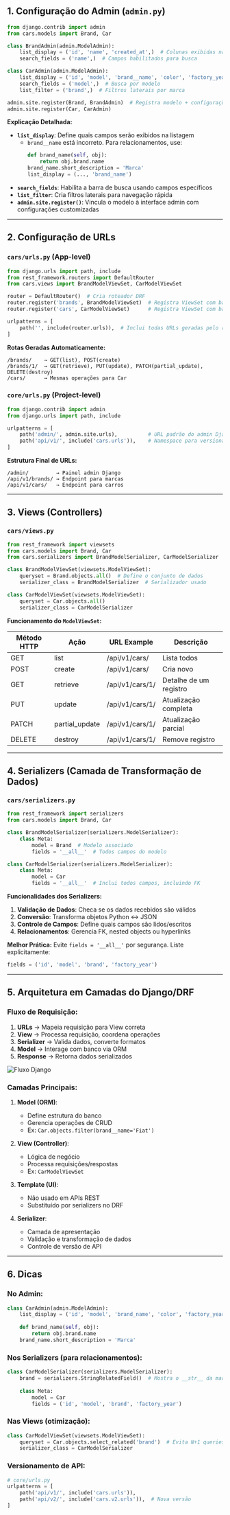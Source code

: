 ## 1. Configuração do Admin (`admin.py`)

```python
from django.contrib import admin
from cars.models import Brand, Car

class BrandAdmin(admin.ModelAdmin):
    list_display = ('id', 'name', 'created_at',)  # Colunas exibidas na lista
    search_fields = ('name',)  # Campos habilitados para busca

class CarAdmin(admin.ModelAdmin):
    list_display = ('id', 'model', 'brand__name', 'color', 'factory_year', 'model_year', 'created_at',)
    search_fields = ('model',)  # Busca por modelo
    list_filter = ('brand',)  # Filtros laterais por marca

admin.site.register(Brand, BrandAdmin)  # Registra modelo + configurações customizadas
admin.site.register(Car, CarAdmin)
```

**Explicação Detalhada:**
- **`list_display`**: Define quais campos serão exibidos na listagem
  - `brand__name` está incorreto. Para relacionamentos, use:
    ```python
    def brand_name(self, obj):
        return obj.brand.name
    brand_name.short_description = 'Marca'
    list_display = (..., 'brand_name')
    ```
- **`search_fields`**: Habilita a barra de busca usando campos específicos
- **`list_filter`**: Cria filtros laterais para navegação rápida
- **`admin.site.register()`**: Vincula o modelo à interface admin com configurações customizadas

---

## 2. Configuração de URLs

### `cars/urls.py` (App-level)
```python
from django.urls import path, include
from rest_framework.routers import DefaultRouter
from cars.views import BrandModelViewSet, CarModelViewSet

router = DefaultRouter()  # Cria roteador DRF
router.register('brands', BrandModelViewSet)  # Registra ViewSet com base URL /brands/
router.register('cars', CarModelViewSet)      # Registra ViewSet com base URL /cars/

urlpatterns = [
    path('', include(router.urls)),  # Inclui todas URLs geradas pelo router
]
```

**Rotas Geradas Automaticamente:**
```
/brands/    → GET(list), POST(create)
/brands/1/  → GET(retrieve), PUT(update), PATCH(partial_update), DELETE(destroy)
/cars/      → Mesmas operações para Car
```

### `core/urls.py` (Project-level)
```python
from django.contrib import admin
from django.urls import path, include

urlpatterns = [
    path('admin/', admin.site.urls),          # URL padrão do admin Django
    path('api/v1/', include('cars.urls')),    # Namespace para versionamento da API
]
```

**Estrutura Final de URLs:**
```
/admin/         → Painel admin Django
/api/v1/brands/ → Endpoint para marcas
/api/v1/cars/   → Endpoint para carros
```

---

## 3. Views (Controllers)

### `cars/views.py`
```python
from rest_framework import viewsets
from cars.models import Brand, Car
from cars.serializers import BrandModelSerializer, CarModelSerializer

class BrandModelViewSet(viewsets.ModelViewSet):
    queryset = Brand.objects.all()  # Define o conjunto de dados
    serializer_class = BrandModelSerializer  # Serializador usado

class CarModelViewSet(viewsets.ModelViewSet):
    queryset = Car.objects.all()
    serializer_class = CarModelSerializer
```

**Funcionamento do `ModelViewSet`:**

| Método HTTP | Ação          | URL Example       | Descrição               |
|-------------|---------------|-------------------|-------------------------|
| GET         | list          | /api/v1/cars/     | Lista todos             |
| POST        | create        | /api/v1/cars/     | Cria novo               |
| GET         | retrieve      | /api/v1/cars/1/   | Detalhe de um registro  |
| PUT         | update        | /api/v1/cars/1/   | Atualização completa    |
| PATCH       | partial_update| /api/v1/cars/1/   | Atualização parcial     |
| DELETE      | destroy       | /api/v1/cars/1/   | Remove registro         |

---

## 4. Serializers (Camada de Transformação de Dados)

### `cars/serializers.py`
```python
from rest_framework import serializers
from cars.models import Brand, Car

class BrandModelSerializer(serializers.ModelSerializer):
    class Meta:
        model = Brand  # Modelo associado
        fields = '__all__'  # Todos campos do modelo

class CarModelSerializer(serializers.ModelSerializer):
    class Meta:
        model = Car
        fields = '__all__'  # Inclui todos campos, incluindo FK
```

**Funcionalidades dos Serializers:**
1. **Validação de Dados**: Checa se os dados recebidos são válidos
2. **Conversão**: Transforma objetos Python ↔ JSON
3. **Controle de Campos**: Define quais campos são lidos/escritos
4. **Relacionamentos**: Gerencia FK, nested objects ou hyperlinks

**Melhor Prática:** Evite `fields = '__all__'` por segurança. Liste explicitamente:
```python
fields = ('id', 'model', 'brand', 'factory_year')
```

---

## 5. Arquitetura em Camadas do Django/DRF

### Fluxo de Requisição:
1. **URLs** → Mapeia requisição para View correta
2. **View** → Processa requisição, coordena operações
3. **Serializer** → Valida dados, converte formatos
4. **Model** → Interage com banco via ORM
5. **Response** → Retorna dados serializados

![Fluxo Django](https://miro.medium.com/v2/resize:fit:720/format:webp/1*Z9mGkNGrZ7Hsw1ZxHyITCQ.png)

### Camadas Principais:
1. **Model (ORM)**: 
   - Define estrutura do banco
   - Gerencia operações de CRUD
   - Ex: `Car.objects.filter(brand__name='Fiat')`

2. **View (Controller)**: 
   - Lógica de negócio
   - Processa requisições/respostas
   - Ex: `CarModelViewSet`

3. **Template (UI)**: 
   - Não usado em APIs REST
   - Substituído por serializers no DRF

4. **Serializer**: 
   - Camada de apresentação
   - Validação e transformação de dados
   - Controle de versão de API

---

## 6. Dicas

### No Admin:
```python
class CarAdmin(admin.ModelAdmin):
    list_display = ('id', 'model', 'brand_name', 'color', 'factory_year')
    
    def brand_name(self, obj):
        return obj.brand.name
    brand_name.short_description = 'Marca'
```

### Nos Serializers (para relacionamentos):
```python
class CarModelSerializer(serializers.ModelSerializer):
    brand = serializers.StringRelatedField()  # Mostra o __str__ da marca
    
    class Meta:
        model = Car
        fields = ('id', 'model', 'brand', 'factory_year')
```

### Nas Views (otimização):
```python
class CarModelViewSet(viewsets.ModelViewSet):
    queryset = Car.objects.select_related('brand')  # Evita N+1 queries
    serializer_class = CarModelSerializer
```

### Versionamento de API:
```python
# core/urls.py
urlpatterns = [
    path('api/v1/', include('cars.urls')),
    path('api/v2/', include('cars.v2.urls')),  # Nova versão
]
```